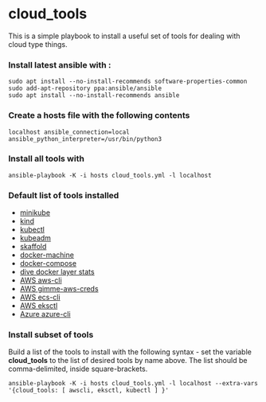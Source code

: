 # cloud_tools

This is a simple playbook to install a useful set of tools for dealing with cloud type things.

### Install latest ansible with :
```
sudo apt install --no-install-recommends software-properties-common
sudo add-apt-repository ppa:ansible/ansible
sudo apt install --no-install-recommends ansible
```

### Create a hosts file with the following contents
```
localhost ansible_connection=local ansible_python_interpreter=/usr/bin/python3
```

### Install all tools with
```
ansible-playbook -K -i hosts cloud_tools.yml -l localhost
```

### Default list of tools installed

* [minikube](https://kubernetes.io/docs/tasks/tools/install-minikube/)
* [kind](https://kind.sigs.k8s.io/docs/user/quick-start/)
* [kubectl](https://kubernetes.io/docs/tasks/tools/install-kubectl/)
* [kubeadm](https://kubernetes.io/docs/setup/production-environment/tools/kubeadm/install-kubeadm/)
* [skaffold](https://skaffold.dev/docs/install/)
* [docker-machine](https://github.com/docker/machine/releases)
* [docker-compose](https://github.com/docker/compose/releases)
* [dive docker layer stats](https://github.com/wagoodman/dive)
* [AWS aws-cli](https://aws.amazon.com/cli/)
* [AWS gimme-aws-creds](https://github.com/Nike-Inc/gimme-aws-creds)
* [AWS ecs-cli](https://docs.aws.amazon.com/AmazonECS/latest/developerguide/ECS_CLI_installation.html)
* [AWS eksctl](https://github.com/weaveworks/eksctl)
* [Azure azure-cli](https://docs.microsoft.com/en-us/cli/azure/install-azure-cli)

### Install subset of tools

Build a list of the tools to install with the following syntax - set the variable **cloud_tools** to the list of desired tools by name above.  The list should be comma-delimited, inside square-brackets.
```
ansible-playbook -K -i hosts cloud_tools.yml -l localhost --extra-vars '{cloud_tools: [ awscli, eksctl, kubectl ] }'
```


